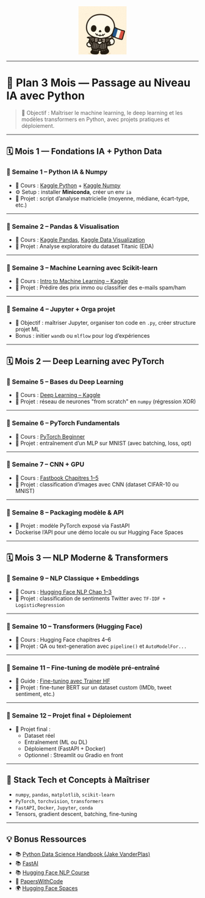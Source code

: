 <div align="center">
  <img src="../docs/fr.jpg" alt="French" width="25%" />
</div>

---

# 🧠 Plan 3 Mois — Passage au Niveau IA avec Python

> 🎯 Objectif : Maîtriser le machine learning, le deep learning et les modèles transformers en Python, avec projets pratiques et déploiement.

---

## 🗓️ Mois 1 — Fondations IA + Python Data

### 📌 Semaine 1 – Python IA & Numpy
- 🔗 Cours : [Kaggle Python](https://www.kaggle.com/learn/python) + [Kaggle Numpy](https://www.kaggle.com/learn/numpy)
- ⚙️ Setup : installer **Miniconda**, créer un env `ia`
- 🧪 Projet : script d’analyse matricielle (moyenne, médiane, écart-type, etc.)

---

### 📌 Semaine 2 – Pandas & Visualisation
- 🔗 Cours : [Kaggle Pandas](https://www.kaggle.com/learn/pandas), [Kaggle Data Visualization](https://www.kaggle.com/learn/data-visualization)
- 🧪 Projet : Analyse exploratoire du dataset Titanic (EDA)

---

### 📌 Semaine 3 – Machine Learning avec Scikit-learn
- 🔗 Cours : [Intro to Machine Learning – Kaggle](https://www.kaggle.com/learn/intro-to-machine-learning)
- 🧪 Projet : Prédire des prix immo ou classifier des e-mails spam/ham

---

### 📌 Semaine 4 – Jupyter + Orga projet
- 🧪 Objectif : maîtriser Jupyter, organiser ton code en `.py`, créer structure projet ML
- Bonus : initier `wandb` ou `mlflow` pour log d’expériences

---

## 🗓️ Mois 2 — Deep Learning avec PyTorch

### 📌 Semaine 5 – Bases du Deep Learning
- 🔗 Cours : [Deep Learning – Kaggle](https://www.kaggle.com/learn/deep-learning)
- 🧪 Projet : réseau de neurones "from scratch" en `numpy` (régression XOR)

---

### 📌 Semaine 6 – PyTorch Fundamentals
- 🔗 Cours : [PyTorch Beginner](https://pytorch.org/tutorials/beginner/nn_tutorial.html)
- 🧪 Projet : entraînement d’un MLP sur MNIST (avec batching, loss, opt)

---

### 📌 Semaine 7 – CNN + GPU
- 🔗 Cours : [Fastbook Chapitres 1–5](https://course.fast.ai)
- 🧪 Projet : classification d’images avec CNN (dataset CIFAR-10 ou MNIST)

---

### 📌 Semaine 8 – Packaging modèle & API
- 🧪 Projet : modèle PyTorch exposé via FastAPI
- Dockerise l’API pour une démo locale ou sur Hugging Face Spaces

---

## 🗓️ Mois 3 — NLP Moderne & Transformers

### 📌 Semaine 9 – NLP Classique + Embeddings
- 🔗 Cours : [Hugging Face NLP Chap 1–3](https://huggingface.co/learn/nlp-course/chapter1)
- 🧪 Projet : classification de sentiments Twitter avec `TF-IDF + LogisticRegression`

---

### 📌 Semaine 10 – Transformers (Hugging Face)
- 🔗 Cours : Hugging Face chapitres 4–6
- 🧪 Projet : QA ou text-generation avec `pipeline()` et `AutoModelFor...`

---

### 📌 Semaine 11 – Fine-tuning de modèle pré-entraîné
- 🔗 Guide : [Fine-tuning avec Trainer HF](https://huggingface.co/learn/nlp-course/chapter3)
- 🧪 Projet : fine-tuner BERT sur un dataset custom (IMDb, tweet sentiment, etc.)

---

### 📌 Semaine 12 – Projet final + Déploiement
- 🧪 Projet final :
  - Dataset réel
  - Entraînement (ML ou DL)
  - Déploiement (FastAPI + Docker)
  - Optionnel : Streamlit ou Gradio en front

---

## 🔧 Stack Tech et Concepts à Maîtriser
- `numpy`, `pandas`, `matplotlib`, `scikit-learn`
- `PyTorch`, `torchvision`, `transformers`
- `FastAPI`, `Docker`, `Jupyter`, `conda`
- Tensors, gradient descent, batching, fine-tuning

---

## 💡 Bonus Ressources
- 📚 [Python Data Science Handbook (Jake VanderPlas)](https://jakevdp.github.io/PythonDataScienceHandbook/)
- 📚 [FastAI](https://course.fast.ai/)
- 📚 [Hugging Face NLP Course](https://huggingface.co/learn/nlp-course)
- 🧪 [PapersWithCode](https://paperswithcode.com)
- 🌍 [Hugging Face Spaces](https://huggingface.co/spaces)